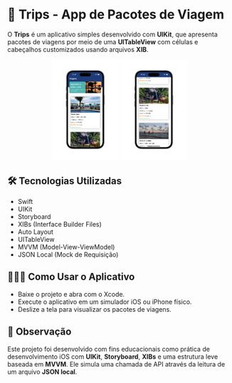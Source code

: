 # 📱 Trips - App de Pacotes de Viagem

O **Trips** é um aplicativo simples desenvolvido com **UIKit**, que apresenta pacotes de viagens por meio de uma **UITableView** com células e cabeçalhos customizados usando arquivos **XIB**.

<p align="center">
  <img src="Assets/Tela_Home.png" width="150"/>
  <img src="Assets/Tela_Home_Rolagem.png" width="150"/>
</p>

## 🛠 Tecnologias Utilizadas

- Swift  
- UIKit  
- Storyboard
- XIBs (Interface Builder Files)
- Auto Layout
- UITableView  
- MVVM (Model-View-ViewModel) 
- JSON Local (Mock de Requisição)

## 👨🏻‍💻 Como Usar o Aplicativo

- Baixe o projeto e abra com o Xcode.
- Execute o aplicativo em um simulador iOS ou iPhone físico.
- Deslize a tela para visualizar os pacotes de viagens.

## 📌 Observação

Este projeto foi desenvolvido com fins educacionais como prática de desenvolvimento iOS com **UIKit**, **Storyboard**, **XIBs** e uma estrutura leve baseada em **MVVM**. Ele simula uma chamada de API através da leitura de um arquivo **JSON local**.
